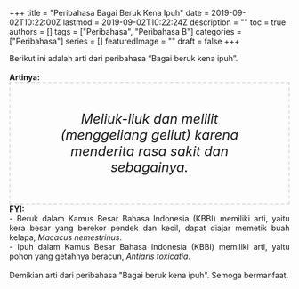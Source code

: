 +++
title = "Peribahasa Bagai Beruk Kena Ipuh"
date = 2019-09-02T10:22:00Z
lastmod = 2019-09-02T10:22:24Z
description = ""
toc = true
authors = []
tags = ["Peribahasa", "Peribahasa B"]
categories = ["Peribahasa"]
series = []
featuredImage = ""
draft = false
+++

<div dir="ltr" style="text-align: left;" trbidi="on"><div style="text-align: justify;">Berikut ini adalah arti dari peribahasa “Bagai beruk kena ipuh”.</div><br /><div style="text-align: justify;"><b>Artinya:</b></div><div style="border: 2px dashed #ddd; font-size: 24px; height: auto; margin: 0 auto; padding: 50px; text-align: center; width: auto;"><i>Meliuk-liuk dan melilit (menggeliang geliut) karena menderita rasa sakit dan sebagainya.</i></div><div style="text-align: justify;"><b>FYI:</b><br />- Beruk dalam Kamus Besar Bahasa Indonesia (KBBI) memiliki arti, yaitu  kera besar yang berekor pendek dan kecil, dapat diajar memetik buah kelapa, <i>Macacus nemestrinus</i>.<br />- Ipuh dalam Kamus Besar Bahasa Indonesia (KBBI) memiliki arti, yaitu pohon yang getahnya beracun, <i>Antiaris toxicatia</i>.<br /><br /></div><div style="text-align: justify;">Demikian arti dari peribahasa "Bagai beruk kena ipuh". Semoga bermanfaat.</div></div>

